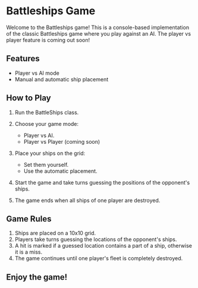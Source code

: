 # Battleships Game

Welcome to the Battleships game! This is a console-based implementation of the classic Battleships game where you play against an AI. The player vs player feature is coming out soon!

## Features

- Player vs AI mode
- Manual and automatic ship placement

## How to Play

1. Run the BattleShips class.

2. Choose your game mode:
   - Player vs AI.
   - Player vs Player (coming soon)

3. Place your ships on the grid:
   - Set them yourself.
   - Use the automatic placement.

4. Start the game and take turns guessing the positions of the opponent's ships.

4. The game ends when all ships of one player are destroyed.

## Game Rules

1. Ships are placed on a 10x10 grid.
2. Players take turns guessing the locations of the opponent's ships.
3. A hit is marked if a guessed location contains a part of a ship, otherwise it is a miss.
4. The game continues until one player's fleet is completely destroyed.

## Enjoy the game!
